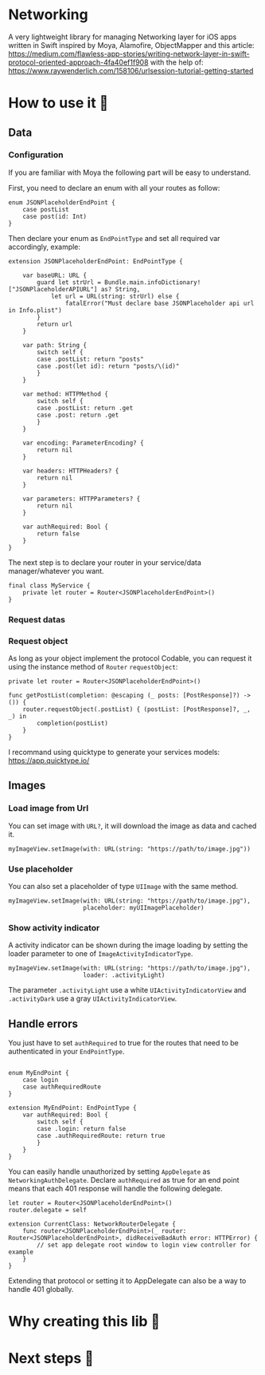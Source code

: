 # Networking

A very lightweight library for managing Networking layer for iOS apps written in Swift inspired by Moya, Alamofire, ObjectMapper and this article: https://medium.com/flawless-app-stories/writing-network-layer-in-swift-protocol-oriented-approach-4fa40ef1f908 with the help of: https://www.raywenderlich.com/158106/urlsession-tutorial-getting-started

# How to use it 🧐

## Data

### Configuration

If you are familiar with Moya the following part will be easy to understand.

First, you need to declare an enum with all your routes as follow:

```
enum JSONPlaceholderEndPoint {
    case postList
    case post(id: Int)
}
```

Then declare your enum as `EndPointType` and set all required var accordingly, example:

```
extension JSONPlaceholderEndPoint: EndPointType {
    
    var baseURL: URL {
        guard let strUrl = Bundle.main.infoDictionary!["JSONPlaceholderAPIURL"] as? String,
            let url = URL(string: strUrl) else {
                fatalError("Must declare base JSONPlaceholder api url in Info.plist")
        }
        return url
    }
    
    var path: String {
        switch self {
        case .postList: return "posts"
        case .post(let id): return "posts/\(id)"
        }
    }
    
    var method: HTTPMethod {
        switch self {
        case .postList: return .get
        case .post: return .get
        }
    }
    
    var encoding: ParameterEncoding? {
        return nil
    }
    
    var headers: HTTPHeaders? {
        return nil
    }
    
    var parameters: HTTPParameters? {
        return nil
    }
    
    var authRequired: Bool {
        return false
    }
}
```

The next step is to declare your router in your service/data manager/whatever you want.

```
final class MyService {
    private let router = Router<JSONPlaceholderEndPoint>()
}
```

### Request datas

### Request object

As long as your object implement the protocol Codable, you can request it using the instance method of `Router` `requestObject`: 

```
private let router = Router<JSONPlaceholderEndPoint>()
    
func getPostList(completion: @escaping (_ posts: [PostResponse]?) -> ()) {
    router.requestObject(.postList) { (postList: [PostResponse]?, _, _) in
        completion(postList)
    }
}

```

I recommand using quicktype to generate your services models: https://app.quicktype.io/

## Images

### Load image from Url

You can set image with `URL?`, it will download the image as data and cached it.

```
myImageView.setImage(with: URL(string: "https://path/to/image.jpg"))
```

### Use placeholder

You can also set a placeholder of type `UIImage` with the same method.

```
myImageView.setImage(with: URL(string: "https://path/to/image.jpg"),
                     placeholder: myUIImagePlaceholder)
```

### Show activity indicator

A activity indicator can be shown during the image loading by setting the loader parameter to one of `ImageActivityIndicatorType`.

```
myImageView.setImage(with: URL(string: "https://path/to/image.jpg"),
                     loader: .activityLight)
```

The parameter `.activityLight` use a white `UIActivityIndicatorView` and `.activityDark` use a gray `UIActivityIndicatorView`.

## Handle errors

You just have to set `authRequired` to true for the routes that need to be authenticated in your `EndPointType`.
```

enum MyEndPoint {
    case login
    case authRequiredRoute
}

extension MyEndPoint: EndPointType {
    var authRequired: Bool {
        switch self {
        case .login: return false
        case .authRequiredRoute: return true
        }
    }
}
```

You can easily handle unauthorized by setting `AppDelegate` as `NetworkingAuthDelegate`. Declare `authRequired` as true for an end point means that each 401 response will handle the following delegate.

```
let router = Router<JSONPlaceholderEndPoint>()
router.delegate = self
```

```
extension CurrentClass: NetworkRouterDelegate {
    func router<JSONPlaceholderEndPoint>(_ router: Router<JSONPlaceholderEndPoint>, didReceiveBadAuth error: HTTPError) {
        // set app delegate root window to login view controller for example
    }
}
```

Extending that protocol or setting it to AppDelegate can also be a way to handle 401 globally.

# Why creating this lib 🤔 

# Next steps 💪